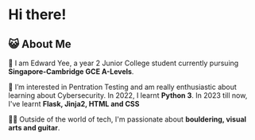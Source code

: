 # Hi there!
## 😺 About Me

👋 I am Edward Yee, a year 2 Junior College student currently pursuing **Singapore-Cambridge GCE A-Levels**.

🧩 I’m interested in Pentration Testing and am really enthusiastic about learning about Cybersecurity. In 2022, I learnt **Python 3**. In 2023 till now, I've learnt **Flask, Jinja2, HTML and CSS**

🧗‍♂️ Outside of the world of tech, I'm passionate about **bouldering, visual arts and guitar**.
